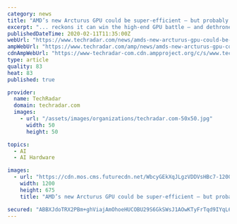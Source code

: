 ```yaml
---
category: news
title: "AMD’s new Arcturus GPU could be super-efficient – but probably won’t trouble Nvidia"
excerpt: "... reckons it can win the high-end GPU battle – and dethrone Nvidia These are all the best graphics cards of 2020 Remember this is a GPU aimed at data center and heavyweight compute usage – the likes of AI applications – but seemingly we’re looking at something of a beast of a card with a 1,090MHz base clock and 1,333MHz boost, with ..."
publishedDateTime: 2020-02-11T11:35:00Z
webUrl: "https://www.techradar.com/news/amds-new-arcturus-gpu-could-be-super-efficient-but-probably-wont-trouble-nvidia"
ampWebUrl: "https://www.techradar.com/amp/news/amds-new-arcturus-gpu-could-be-super-efficient-but-probably-wont-trouble-nvidia"
cdnAmpWebUrl: "https://www-techradar-com.cdn.ampproject.org/c/s/www.techradar.com/amp/news/amds-new-arcturus-gpu-could-be-super-efficient-but-probably-wont-trouble-nvidia"
type: article
quality: 83
heat: 83
published: true

provider:
  name: TechRadar
  domain: techradar.com
  images:
    - url: "/assets/images/organizations/techradar.com-50x50.jpg"
      width: 50
      height: 50

topics:
  - AI
  - AI Hardware

images:
  - url: "https://cdn.mos.cms.futurecdn.net/WbcyGEkXqJLgzVDDVsHBc7-1200-80.jpg"
    width: 1200
    height: 675
    title: "AMD’s new Arcturus GPU could be super-efficient – but probably won’t trouble Nvidia"

secured: "ABBXJdoTRX2PBm+ghViajAmOhoeHUCOBU29S6GkSWsJ1AOwKTyFrTqd9IYqL6i2Bv7EL8+KIycBpx/k71BVCuFu3fGqGKrph27ApwhqNtTXfNQ1BeFAauv6hpceaato06TLjTjWC1Bq0Y5GOVITHcpgXz5VIZKL6UiIVkZzWH9I9Gz4AvnbwWzfpwZgMaotWsIbMZjY6jSbpNPJf9CHQEwDYsOHIJG7CIsbav7elkaN75gkMN7wVtScXPoBVFHbN2Sl9LsAdPzxRgQVBl5ffdbmB0Uu9Cduu6KiAMHZDfk/iDexMwf1SBzqUvEs8ED1b;l6GkfPDpek2HparH8fh5hA=="
---
```


